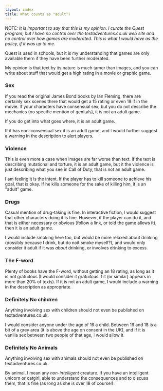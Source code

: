 ```yaml
---
layout: index
title: What counts as "adult"?
---
```


NOTE: _It is important to say that this is my opinion. I curate the Quest program, but I have no control over the textadventures.co.uk web site and no control over how games are moderated. This is what I would have as the policy, if it was up to me._

Quest is used in schools, but it is my understanding that games are only available thern if they have been further moderated.

My opinion is that text by its nature is much tamer than images, and you can write about stuff that would get a high rating in a movie or graphic game. 


### Sex

If you read the original James Bond books by Ian Fleming, there are certainly sex scenes there that would get a 15 rating or even 18 if in the movie. If your characters have consensual sex, but you do not describe the mechanics (no specific mention of genitals), it is not an adult game.

If you do get into what goes where, it is an adult game.

If it has non-consensual sex it is an adult game, and I would further suggest a warning in the description to alert players.


### Violence

This is even more a case when images are far worse than text. If the text is describing mutational and torture, it is an adult game, but it the violence is just describing what you see in Call of Duty, that is not an adult game.

I am feeling it is the intent. If the player has to kill someone to achieve his goal, that is okay. If he kills someone for the sake of killing him, it is an "adult" game.

### Drugs

Casual mention of drug-taking is fine. In interactive fiction, I would suggest that other characters doing it is fine. However, if the player can do it, and that is either necessary or obvious (follow a link, or told the game allows it), then it is an adult game. 

I would include smoking here too, but would be more relaxed about drinking (possibly because I drink, but do noit smoke myself?), and would only consider it adult if it was _about_ drinking, or involves drinking to excess.


### The F-word

Plenty of books have the F-word, without getting an 18 rating, as long as it is not gratuitous (I would consider it gratuitous if it (or similar) appears in more than 20% of texts). If it is not an adult game, I would include a warning in the description as appropriate.


### Definitely No children

Anything involving sex with children should not even be published on textadventures.co.uk.

I would consider anyone under the age of 16 a child. Between 16 and 18 is a bit of a grey area (it is above the age on consent in the UK), and if it is vanilla sex between two people of that age, I would allow it.


### Definitely No Animals

Anything involving sex with animals should not even be published on textadventures.co.uk.

By animal, I mean any _non-intelligent_ creature. If you have an intelligent unicorn or catgirl, able to understand the consequences and to discuss them, that is fine (as long as she is over 18 of course!).
